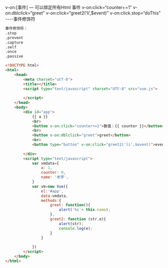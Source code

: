 v-on:[事件] — 可以绑定所有Html 事件
v-on:click=“counter+=1”
v-on:dblclick=“greet”
v-on:click=“greet2(‘li’,$event)”
v-on:click.stop=“doThis” ----事件修饰符

```bash
事件修饰符：
.stop
.prevent
.capture
.self
.once
.passive
```

```html
<!DOCTYPE html>
<html>
	<head>
		<meta charset="utf-8">
		<title></title>
		<script type="text/javascript" charset="UTF-8" src="vue.js">
			
		</script>
	</head>
	<body>
		<div id="app">
			{{ a }}
			<br>
			<button v-on:click="counter+=1">数值：{{ counter }}</button>
			<br>
			<button v-on:dblclick="greet">greet</button>
			<br>
			<button type="button" v-on:click="greet2('li',$event)">eventshow</button>
			
		</div>
		<script type="text/javascript">
			var vmdata={ 
				a: 1,
				counter: 0,
				name: '老李',
			}
			var vm=new Vue({
				el:'#app',
				data:vmdata,
				methods:{
					greet: function(){
						alert('hi'+ this.name);
					},
					greet2: function (str,e){
						alert(str);
						console.log(e);
					}
				}
				
			})
		</script>
	</body>
</html>
```

